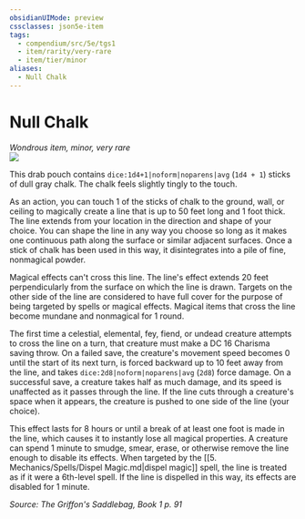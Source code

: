 ```yaml
---
obsidianUIMode: preview
cssclasses: json5e-item
tags:
  - compendium/src/5e/tgs1
  - item/rarity/very-rare
  - item/tier/minor
aliases:
  - Null Chalk
---
```

# Null Chalk
*Wondrous item, minor, very rare*  
![](https://raw.githubusercontent.com/TheGiddyLimit/homebrew/master/_img/TGS1/Null-Chalk.webp#right)  


This drab pouch contains `dice:1d4+1|noform|noparens|avg` (`1d4 + 1`) sticks of dull gray chalk. The chalk feels slightly tingly to the touch.

As an action, you can touch 1 of the sticks of chalk to the ground, wall, or ceiling to magically create a line that is up to 50 feet long and 1 foot thick. The line extends from your location in the direction and shape of your choice. You can shape the line in any way you choose so long as it makes one continuous path along the surface or similar adjacent surfaces. Once a stick of chalk has been used in this way, it disintegrates into a pile of fine, nonmagical powder.

Magical effects can't cross this line. The line's effect extends 20 feet perpendicularly from the surface on which the line is drawn. Targets on the other side of the line are considered to have full cover for the purpose of being targeted by spells or magical effects. Magical items that cross the line become mundane and nonmagical for 1 round.

The first time a celestial, elemental, fey, fiend, or undead creature attempts to cross the line on a turn, that creature must make a DC 16 Charisma saving throw. On a failed save, the creature's movement speed becomes 0 until the start of its next turn, is forced backward up to 10 feet away from the line, and takes `dice:2d8|noform|noparens|avg` (`2d8`) force damage. On a successful save, a creature takes half as much damage, and its speed is unaffected as it passes through the line. If the line cuts through a creature's space when it appears, the creature is pushed to one side of the line (your choice).

This effect lasts for 8 hours or until a break of at least one foot is made in the line, which causes it to instantly lose all magical properties. A creature can spend 1 minute to smudge, smear, erase, or otherwise remove the line enough to disable its effects. When targeted by the [[5. Mechanics/Spells/Dispel Magic.md\|dispel magic]] spell, the line is treated as if it were a 6th-level spell. If the line is dispelled in this way, its effects are disabled for 1 minute.

*Source: The Griffon's Saddlebag, Book 1 p. 91*
